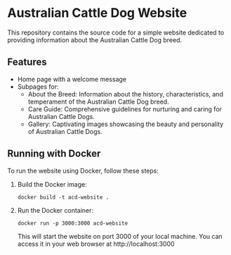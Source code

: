 # Australian Cattle Dog Website

This repository contains the source code for a simple website dedicated to providing information about the Australian Cattle Dog breed. 

## Features
- Home page with a welcome message
- Subpages for:
  - About the Breed: Information about the history, characteristics, and temperament of the Australian Cattle Dog breed.
  - Care Guide: Comprehensive guidelines for nurturing and caring for Australian Cattle Dogs.
  - Gallery: Captivating images showcasing the beauty and personality of Australian Cattle Dogs.

## Running with Docker
To run the website using Docker, follow these steps:

1. Build the Docker image:
   ```
   docker build -t acd-website .
   ```
2. Run the Docker container:
   ```
   docker run -p 3000:3000 acd-website
   ```
   This will start the website on port 3000 of your local machine. You can access it in your web browser at http://localhost:3000
